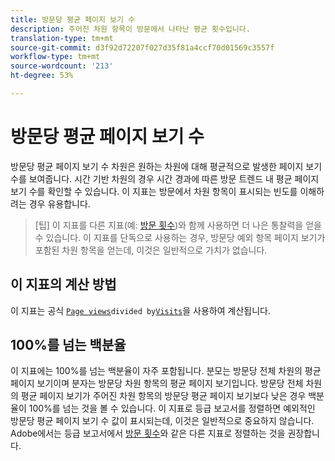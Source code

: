 ```yaml
---
title: 방문당 평균 페이지 보기 수
description: 주어진 차원 항목이 방문에서 나타난 평균 횟수입니다.
translation-type: tm+mt
source-git-commit: d3f92d72207f027d35f81a4ccf70d01569c3557f
workflow-type: tm+mt
source-wordcount: '213'
ht-degree: 53%

---
```



# 방문당 평균 페이지 보기 수

방문당 평균 페이지 보기 수 차원은 원하는 차원에 대해 평균적으로 발생한 페이지 보기 수를 보여줍니다. 시간 기반 차원의 경우 시간 경과에 따른 방문 트렌드 내 평균 페이지 보기 수를 확인할 수 있습니다. 이 지표는 방문에서 차원 항목이 표시되는 빈도를 이해하려는 경우 유용합니다.

>[팁] 이 지표를 다른 지표(예: [방문 횟수](visits.md))와 함께 사용하면 더 나은 통찰력을 얻을 수 있습니다. 이 지표를 단독으로 사용하는 경우, 방문당 예외 항목 페이지 보기가 포함된 차원 항목을 얻는데, 이것은 일반적으로 가치가 없습니다.

## 이 지표의 계산 방법

이 지표는 공식 [`Page views`](page-views.md)` divided by `[`Visits`](visits.md)을 사용하여 계산됩니다.

## 100%를 넘는 백분율

이 지표에는 100%를 넘는 백분율이 자주 포함됩니다. 분모는 방문당 전체 차원의 평균 페이지 보기이며 분자는 방문당 차원 항목의 평균 페이지 보기입니다. 방문당 전체 차원의 평균 페이지 보기가 주어진 차원 항목의 방문당 평균 페이지 보기보다 낮은 경우 백분율이 100%를 넘는 것을 볼 수 있습니다. 이 지표로 등급 보고서를 정렬하면 예외적인 방문당 평균 페이지 보기 수 값이 표시되는데, 이것은 일반적으로 중요하지 않습니다. Adobe에서는 등급 보고서에서 [방문 횟수](visits.md)와 같은 다른 지표로 정렬하는 것을 권장합니다.